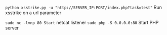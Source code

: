 `python xsstrike.py -u "http://SERVER_IP:PORT/index.php?task=test"` Run xsstrike on a url parameter

`sudo nc -lvnp 80 Start` netcat listener
`sudo php -S 0.0.0.0:80`  Start PHP server
